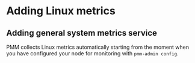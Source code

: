 # Adding Linux metrics

## Adding general system metrics service

PMM collects Linux metrics automatically starting from the moment when you have configured your node for monitoring with `pmm-admin config`.
